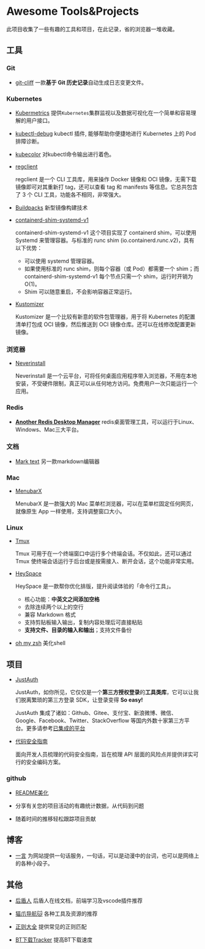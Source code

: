 # Awesome Tools&Projects

此项目收集了一些有趣的工具和项目，在此记录，省的浏览器一堆收藏。


## 工具

### Git

- [git-cliff](https://github.com/orhun/git-cliff)  一款**基于 Git 历史记录**自动生成日志变更文件。

### Kubernetes

- [Kubermetrics](https://github.com/oslabs-beta/kubermetrics)  提供`Kubernetes`集群监视以及数据可视化在一个简单和容易理解的用户接口。

- [kubectl-debug](https://github.com/aylei/kubectl-debug)  kubectl 插件, 能够帮助你便捷地进行 Kubernetes 上的 Pod 排障诊断。

- [kubecolor](https://github.com/dty1er/kubecolor)  对kubectl命令输出进行着色。

- [regclient](https://github.com/regclient/regclient)

  regclient 是一个 CLI 工具库，用来操作 Docker 镜像和 OCI 镜像，无需下载镜像即可对其重新打 tag，还可以查看 tag 和 manifests 等信息。它总共包含了 3 个 CLI 工具，功能各不相同，非常强大。

- [Buildpacks](https://buildpacks.io/)  新型镜像构建技术

- [containerd-shim-systemd-v1](https://github.com/cpuguy83/containerd-shim-systemd-v1)

  containerd-shim-systemd-v1 这个项目实现了 containerd shim，可以使用 Systemd 来管理容器。与标准的 runc shim (io.containerd.runc.v2)，具有以下优势：

  - 可以使用 systemd 管理容器。
  - 如果使用标准的 runc shim，则每个容器（或 Pod）都需要一个 shim；而 containerd-shim-systemd-v1 每个节点只需一个 shim，运行时开销为 O(1)。
  - Shim 可以随意重启，不会影响容器正常运行。

- [Kustomizer](https://github.com/stefanprodan/kustomizer)

  Kustomizer 是一个比较有新意的软件包管理器，用于将 Kubernetes 的配置清单打包成 OCI 镜像，然后推送到 OCI 镜像仓库。还可以在线修改配置更新镜像。




### 浏览器

- [Neverinstall](https://neverinstall.com/)

  Neverinstall 是一个云平台，可将任何桌面应用程序带入浏览器，不用在本地安装，不受硬件限制，真正可以从任何地方访问。免费用户一次只能运行一个应用。

### Redis

- [**Another Redis Desktop Manager**](https://gitee.com/qishibo/AnotherRedisDesktopManager)  redis桌面管理工具，可以运行于Linux、Windows、Mac三大平台。

### 文档

- [Mark text](https://github.com/marktext/marktext)  另一款markdown编辑器

### Mac

- [MenubarX](https://menubarx.app/)

  MenubarX 是一款强大的 Mac 菜单栏浏览器，可以在菜单栏固定任何网页，就像原生 App 一样使用，支持调整窗口大小。

### Linux

- [Tmux](https://github.com/tmux/tmux)

  Tmux 可用于在一个终端窗口中运行多个终端会话。不仅如此，还可以通过 Tmux 使终端会话运行于后台或是按需接入、断开会话，这个功能非常实用。

- [HeySpace](https://github.com/louisun/HeySpace)

  HeySpace 是一款帮你优化排版，提升阅读体验的「命令行工具」。

  - 核心功能：**中英文之间添加空格**
  - 去除连续两个以上的空行
  - 兼容 Markdown 格式
  - 支持剪贴板输入输出，复制内容处理后可直接粘贴
  - **支持文件、目录的输入和输出**；支持文件备份

- [oh my zsh](https://github.com/ohmyzsh/ohmyzsh)  美化shell


## 项目

- [JustAuth](https://github.com/justauth/JustAuth)

  JustAuth，如你所见，它仅仅是一个**第三方授权登录**的**工具类库**，它可以让我们脱离繁琐的第三方登录 SDK，让登录变得 **So easy!**

  JustAuth 集成了诸如：Github、Gitee、支付宝、新浪微博、微信、Google、Facebook、Twitter、StackOverflow 等国内外数十家第三方平台。更多请参考[已集成的平台](https://justauth.wiki/)

- [代码安全指南](https://github.com/Tencent/secguide)

  面向开发人员梳理的代码安全指南，旨在梳理 API 层面的风险点并提供详实可行的安全编码方案。

### github

- [README美化](https://repobeats.axiom.co/)
- 分享有关您的项目活动的有趣统计数据，从代码到问题
  
- 随着时间的推移轻松跟踪项目贡献

## 博客

- [一言](https://hitokoto.cn/#)  为网站提供一句话服务，一句话，可以是动漫中的台词，也可以是网络上的各种小段子。

## 其他

- [后盾人](https://doc.houdunren.com/)  后盾人在线文档，前端学习及vscode插件推荐
- [猫爪导航🐱](https://v2fy.com/)  各种工具及资源的推荐
- [正则大全](https://any86.github.io/any-rule/)  提供常见的正则匹配

- [BT下载Tracker](https://trackerslist.com/#/zh)  提高BT下载速度

